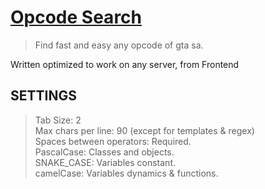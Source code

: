 # [Opcode Search](https://matidragon-yt.github.io/opcode-search/)
> Find fast and easy any opcode of gta sa.


Written optimized to work on any server, from Frontend


## SETTINGS
> Tab Size: 2<br>
> Max chars per line: 90 (except for templates & regex)<br>
> Spaces between operators: Required.<br>
> PascalCase: Classes and objects.<br>
> SNAKE_CASE: Variables constant.<br>
> camelCase: Variables dynamics & functions.
